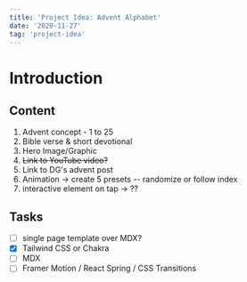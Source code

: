 ```yaml
---
title: 'Project Idea: Advent Alphabet'
date: '2020-11-27'
tag: 'project-idea'
---
```


# Introduction

## Content

1. Advent concept - 1 to 25
2. Bible verse & short devotional
3. Hero Image/Graphic
4. <strike>Link to YouTube video?</strike>
5. Link to DG's advent post
6. Animation -> create 5 presets -- randomize or follow index
7. interactive element on tap -> ??

## Tasks

-   [ ] single page template over MDX?
-   [x] Tailwind CSS or Chakra
-   [ ] MDX
-   [ ] Framer Motion / React Spring / CSS Transitions
